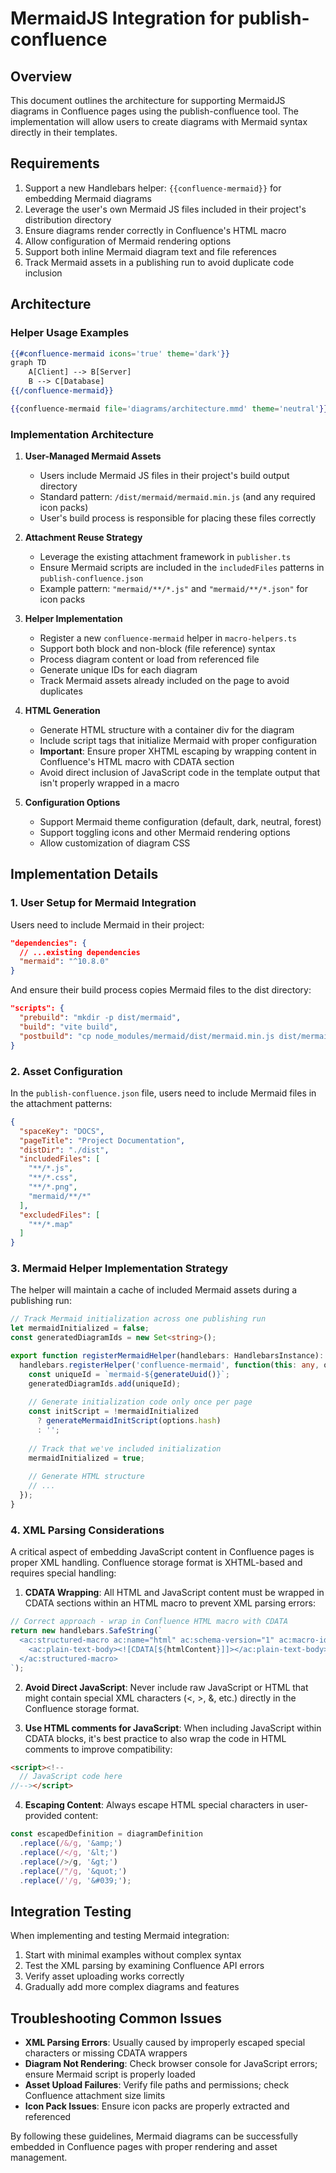 # MermaidJS Integration for publish-confluence

## Overview

This document outlines the architecture for supporting MermaidJS diagrams in Confluence pages using the publish-confluence tool. The implementation will allow users to create diagrams with Mermaid syntax directly in their templates.

## Requirements

1. Support a new Handlebars helper: `{{confluence-mermaid}}` for embedding Mermaid diagrams
2. Leverage the user's own Mermaid JS files included in their project's distribution directory
3. Ensure diagrams render correctly in Confluence's HTML macro
4. Allow configuration of Mermaid rendering options
5. Support both inline Mermaid diagram text and file references
6. Track Mermaid assets in a publishing run to avoid duplicate code inclusion

## Architecture

### Helper Usage Examples

```handlebars
{{#confluence-mermaid icons='true' theme='dark'}}
graph TD
    A[Client] --> B[Server]
    B --> C[Database]
{{/confluence-mermaid}}

{{confluence-mermaid file='diagrams/architecture.mmd' theme='neutral'}}
```

### Implementation Architecture

1. **User-Managed Mermaid Assets**
   - Users include Mermaid JS files in their project's build output directory
   - Standard pattern: `/dist/mermaid/mermaid.min.js` (and any required icon packs)
   - User's build process is responsible for placing these files correctly

2. **Attachment Reuse Strategy**
   - Leverage the existing attachment framework in `publisher.ts`
   - Ensure Mermaid scripts are included in the `includedFiles` patterns in `publish-confluence.json`
   - Example pattern: `"mermaid/**/*.js"` and `"mermaid/**/*.json"` for icon packs

3. **Helper Implementation**
   - Register a new `confluence-mermaid` helper in `macro-helpers.ts`
   - Support both block and non-block (file reference) syntax
   - Process diagram content or load from referenced file
   - Generate unique IDs for each diagram
   - Track Mermaid assets already included on the page to avoid duplicates

4. **HTML Generation**
   - Generate HTML structure with a container div for the diagram
   - Include script tags that initialize Mermaid with proper configuration
   - **Important**: Ensure proper XHTML escaping by wrapping content in Confluence's HTML macro with CDATA section
   - Avoid direct inclusion of JavaScript code in the template output that isn't properly wrapped in a macro

5. **Configuration Options**
   - Support Mermaid theme configuration (default, dark, neutral, forest)
   - Support toggling icons and other Mermaid rendering options
   - Allow customization of diagram CSS

## Implementation Details

### 1. User Setup for Mermaid Integration

Users need to include Mermaid in their project:

```json
"dependencies": {
  // ...existing dependencies
  "mermaid": "^10.8.0" 
}
```

And ensure their build process copies Mermaid files to the dist directory:

```json
"scripts": {
  "prebuild": "mkdir -p dist/mermaid",
  "build": "vite build",
  "postbuild": "cp node_modules/mermaid/dist/mermaid.min.js dist/mermaid/"
}
```

### 2. Asset Configuration

In the `publish-confluence.json` file, users need to include Mermaid files in the attachment patterns:

```json
{
  "spaceKey": "DOCS",
  "pageTitle": "Project Documentation",
  "distDir": "./dist",
  "includedFiles": [
    "**/*.js", 
    "**/*.css",
    "**/*.png",
    "mermaid/**/*"
  ],
  "excludedFiles": [
    "**/*.map"
  ]
}
```

### 3. Mermaid Helper Implementation Strategy

The helper will maintain a cache of included Mermaid assets during a publishing run:

```typescript
// Track Mermaid initialization across one publishing run
let mermaidInitialized = false;
const generatedDiagramIds = new Set<string>();

export function registerMermaidHelper(handlebars: HandlebarsInstance): void {
  handlebars.registerHelper('confluence-mermaid', function(this: any, options: any) {
    const uniqueId = `mermaid-${generateUuid()}`;
    generatedDiagramIds.add(uniqueId);
    
    // Generate initialization code only once per page
    const initScript = !mermaidInitialized 
      ? generateMermaidInitScript(options.hash)
      : '';
    
    // Track that we've included initialization
    mermaidInitialized = true;
    
    // Generate HTML structure
    // ...
  });
}
```

### 4. XML Parsing Considerations

A critical aspect of embedding JavaScript content in Confluence pages is proper XML handling. Confluence storage format is XHTML-based and requires special handling:

1. **CDATA Wrapping**: All HTML and JavaScript content must be wrapped in CDATA sections within an HTML macro to prevent XML parsing errors:

```typescript
// Correct approach - wrap in Confluence HTML macro with CDATA
return new handlebars.SafeString(`
  <ac:structured-macro ac:name="html" ac:schema-version="1" ac:macro-id="${macroId}">
    <ac:plain-text-body><![CDATA[${htmlContent}]]></ac:plain-text-body>
  </ac:structured-macro>
`);
```

2. **Avoid Direct JavaScript**: Never include raw JavaScript or HTML that might contain special XML characters (<, >, &, etc.) directly in the Confluence storage format.

3. **Use HTML comments for JavaScript**: When including JavaScript within CDATA blocks, it's best practice to also wrap the code in HTML comments to improve compatibility:

```html
<script><!--
  // JavaScript code here
//--></script>
```

4. **Escaping Content**: Always escape HTML special characters in user-provided content:

```typescript
const escapedDefinition = diagramDefinition
  .replace(/&/g, '&amp;')
  .replace(/</g, '&lt;')
  .replace(/>/g, '&gt;')
  .replace(/"/g, '&quot;')
  .replace(/'/g, '&#039;');
```

## Integration Testing

When implementing and testing Mermaid integration:

1. Start with minimal examples without complex syntax
2. Test the XML parsing by examining Confluence API errors
3. Verify asset uploading works correctly
4. Gradually add more complex diagrams and features

## Troubleshooting Common Issues

- **XML Parsing Errors**: Usually caused by improperly escaped special characters or missing CDATA wrappers
- **Diagram Not Rendering**: Check browser console for JavaScript errors; ensure Mermaid script is properly loaded
- **Asset Upload Failures**: Verify file paths and permissions; check Confluence attachment size limits
- **Icon Pack Issues**: Ensure icon packs are properly extracted and referenced

By following these guidelines, Mermaid diagrams can be successfully embedded in Confluence pages with proper rendering and asset management.

